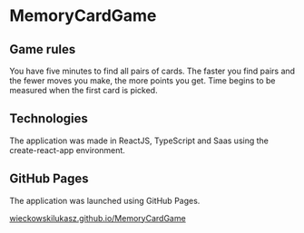 # MemoryCardGame

## Game rules

You have five minutes to find all pairs of cards. The faster you find pairs and the fewer moves you make, the more points you get.
Time begins to be measured when the first card is picked.

## Technologies

The application was made in ReactJS, TypeScript and Saas using the create-react-app environment.

## GitHub Pages

The application was launched using GitHub Pages. 

[wieckowskilukasz.github.io/MemoryCardGame](https://wieckowskilukasz.github.io/MemoryCardGame)
